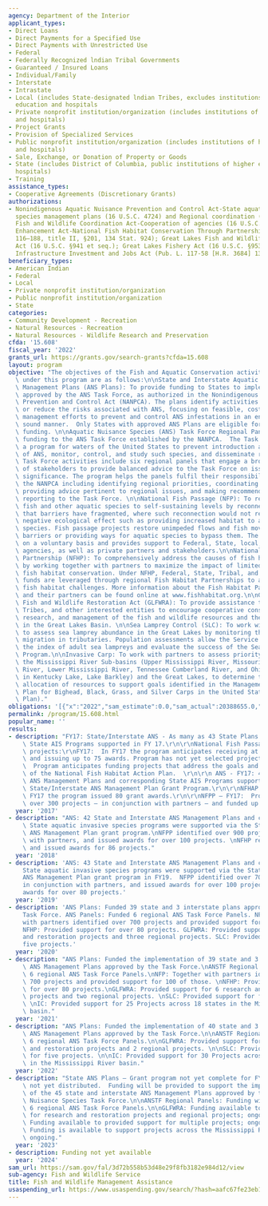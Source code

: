 ```yaml
---
agency: Department of the Interior
applicant_types:
- Direct Loans
- Direct Payments for a Specified Use
- Direct Payments with Unrestricted Use
- Federal
- Federally Recognized lndian Tribal Governments
- Guaranteed / Insured Loans
- Individual/Family
- Interstate
- Intrastate
- Local (includes State-designated lndian Tribes, excludes institutions of higher
  education and hospitals
- Private nonprofit institution/organization (includes institutions of higher education
  and hospitals)
- Project Grants
- Provision of Specialized Services
- Public nonprofit institution/organization (includes institutions of higher education
  and hospitals)
- Sale, Exchange, or Donation of Property or Goods
- State (includes District of Columbia, public institutions of higher education and
  hospitals)
- Training
assistance_types:
- Cooperative Agreements (Discretionary Grants)
authorizations:
- Nonindigenous Aquatic Nuisance Prevention and Control Act-State aquatic nuisance
  species management plans (16 U.S.C. 4724) and Regional coordination (16 U.S.C. 4723);
  Fish and Wildlife Coordination Act-Cooperation of agencies (16 U.S.C. §661); Conservation
  Enhancement Act-National Fish Habitat Conservation Through Partnerships (Pub. L.
  116–188, title II, §201, 134 Stat. 924); Great Lakes Fish and Wildlife Restoration
  Act (16 U.S.C. §941 et seq.); Great Lakes Fishery Act (16 U.S.C. §953 et seq.);
  Infrastructure Investment and Jobs Act (Pub. L. 117-58 [H.R. 3684] 135 Stat. 1389).
beneficiary_types:
- American Indian
- Federal
- Local
- Private nonprofit institution/organization
- Public nonprofit institution/organization
- State
categories:
- Community Development - Recreation
- Natural Resources - Recreation
- Natural Resources - Wildlife Research and Preservation
cfda: '15.608'
fiscal_year: '2022'
grants_url: https://grants.gov/search-grants?cfda=15.608
layout: program
objective: "The objectives of the Fish and Aquatic Conservation activities conducted\
  \ under this program are as follows:\n\nState and Interstate Aquatic Nuisance Species\
  \ Management Plans (ANS Plans): To provide funding to States to implement ANS Plans\
  \ approved by the ANS Task Force, as authorized in the Nonindigenous Aquatic Nuisance\
  \ Prevention and Control Act (NANPCA). The plans identify activities needed to eliminate\
  \ or reduce the risks associated with ANS, focusing on feasible, cost-effective\
  \ management efforts to prevent and control ANS infestations in an environmentally\
  \ sound manner.  Only States with approved ANS Plans are eligible for this annual\
  \ funding. \n\nAquatic Nuisance Species (ANS) Task Force Regional Panels: To provide\
  \ funding to the ANS Task Force established by the NANPCA.  The Task Force implements\
  \ a program for waters of the United States to prevent introduction and dispersal\
  \ of ANS, monitor, control, and study such species, and disseminate related information.\
  \ Task Force activities include six regional panels that engage a broad spectrum\
  \ of stakeholders to provide balanced advice to the Task Force on issues of regional\
  \ significance. The program helps the panels fulfil their responsibilities under\
  \ the NANPCA including identifying regional priorities, coordinating regional activities,\
  \ providing advice pertinent to regional issues, and making recommendations and\
  \ reporting to the Task Force. \n\nNational Fish Passage (NFP): To restore native\
  \ fish and other aquatic species to self-sustaining levels by reconnecting habitat\
  \ that barriers have fragmented, where such reconnection would not result in a net\
  \ negative ecological effect such as providing increased habitat to aquatic nuisance\
  \ species. Fish passage projects restore unimpeded flows and fish movement by removing\
  \ barriers or providing ways for aquatic species to bypass them. The program works\
  \ on a voluntary basis and provides support to Federal, State, local, and tribal\
  \ agencies, as well as private partners and stakeholders.\n\nNational Fish Habitat\
  \ Partnership (NFHP): To comprehensively address the causes of fish habitat decline\
  \ by working together with partners to maximize the impact of limited funding for\
  \ fish habitat conservation. Under NFHP, Federal, State, Tribal, and privately-raised\
  \ funds are leveraged through regional Fish Habitat Partnerships to address the\
  \ fish habitat challenges. More information about the Fish Habitat Partnerships\
  \ and their partners can be found online at www.fishhabitat.org.\n\nGreat Lakes\
  \ Fish and Wildlife Restoration Act (GLFWRA): To provide assistance to States, Indian\
  \ Tribes, and other interested entities to encourage cooperative conservation, restoration,\
  \ research, and management of the fish and wildlife resources and their habitats\
  \ in the Great Lakes Basin. \n\nSea Lamprey Control (SLC): To work with partners\
  \ to assess sea lamprey abundance in the Great Lakes by monitoring the spring spawning\
  \ migration in tributaries. Population assessments allow the Service to estimate\
  \ the index of adult sea lampreys and evaluate the success of the Sea Lamprey Control\
  \ Program.\n\nInvasive Carp: To work with partners to assess priority needs across\
  \ the Mississippi River Sub-basins (Upper Mississippi River, Missouri River, Arkansas-Red-White\
  \ River, Lower Mississippi River, Tennessee Cumberland River, and Ohio River including\
  \ in Kentucky Lake, Lake Barkley) and the Great Lakes, to determine the most effective\
  \ allocation of resources to support goals identified in the Management and Control\
  \ Plan for Bighead, Black, Grass, and Silver Carps in the United States (National\
  \ Plan)."
obligations: '[{"x":"2022","sam_estimate":0.0,"sam_actual":20388655.0,"usa_spending_actual":85246651.84},{"x":"2023","sam_estimate":25977656.0,"sam_actual":0.0,"usa_spending_actual":65291178.76},{"x":"2024","sam_estimate":25977654.0,"sam_actual":0.0,"usa_spending_actual":53293446.8}]'
permalink: /program/15.608.html
popular_name: ''
results:
- description: "FY17: State/Interstate ANS - As many as 43 State Plans and corresponding\
    \ State AIS Programs supported in FY 17.\r\n\r\nNational Fish Passage and Habitat\
    \ projects:\r\nFY17:  In FY17 the program anticipates receiving at least 100 applications\
    \ and issuing up to 75 awards. Program has not yet selected projects for funding.\
    \  Program anticipates funding projects that address the goals and objectives\
    \ of the National Fish Habitat Action Plan.  \r\n\r\n ANS - FY17: 43 State/Interstate\
    \ ANS Management Plans and corresponding State AIS Programs supported via the\
    \ State/Interstate ANS Management Plan Grant Program.\r\n\r\nNFHAP - FY17:  In\
    \ FY17 the program issued 80 grant awards.\r\n\r\nNFPP – FY17:  Program identified\
    \ over 300 projects – in conjunction with partners – and funded up to 95 projects"
  year: '2017'
- description: "ANS: 42 State and Interstate ANS Management Plans and corresponding\
    \ State aquatic invasive species programs were supported via the State and Interstate\
    \ ANS Management Plan grant program.\nNFPP identified over 900 projects, in conjunction\
    \ with partners, and issued awards for over 100 projects. \nNFHP received applications\
    \ and issued awards for 86 projects."
  year: '2018'
- description: 'ANS: 43 State and Interstate ANS Management Plans and corresponding
    State aquatic invasive species programs were supported via the State and Interstate
    ANS Management Plan grant program in FY19.  NFPP identified over 700 projects,
    in conjunction with partners, and issued awards for over 100 projects.  NFHP issued
    awards for over 80 projects.'
  year: '2019'
- description: 'ANS Plans: Funded 39 state and 3 interstate plans approved by the
    Task Force. ANS Panels: Funded 6 regional ANS Task Force Panels. NFP: Together
    with partners identified over 700 projects and provided support for 100 of those.
    NFHP: Provided support for over 80 projects. GLFWRA: Provided support for 6 research
    and restoration projects and three regional projects. SLC: Provided support for
    five projects.'
  year: '2020'
- description: "ANS Plans: Funded the implementation of 39 state and 3 interstate\
    \ ANS Management Plans approved by the Task Force.\nANSTF Regional Panels: Funded\
    \ 6 regional ANS Task Force Panels.\nNFP: Together with partners identified over\
    \ 700 projects and provided support for 100 of those. \nNFHP: Provided support\
    \ for over 80 projects.\nGLFWRA: Provided support for 6 research and restoration\
    \ projects and two regional projects. \nSLC: Provided support for five projects.\
    \ \nIC: Provided support for 25 Projects across 18 states in the Mississippi River\
    \ basin."
  year: '2021'
- description: "ANS Plans: Funded the implementation of 40 state and 3 interstate\
    \ ANS Management Plans approved by the Task Force.\n\nANSTF Regional Panels: Funded\
    \ 6 regional ANS Task Force Panels.\n\nGLFWRA: Provided support for 10 research\
    \ and restoration projects and 2 regional projects. \n\nSLC: Provided support\
    \ for five projects. \n\nIC: Provided support for 30 Projects across 18 states\
    \ in the Mississippi River basin."
  year: '2022'
- description: "State ANS Plans – Grant program not yet complete for FY23.  Funding\
    \ not yet distributed.  Funding will be provided to support the implementation\
    \ of the 45 state and interstate ANS Management Plans approved by the Aquatic\
    \ Nuisance Species Task Force.\n\nANSTF Regional Panels: Funding will support\
    \ 6 regional ANS Task Force Panels.\n\nGLFWRA: Funding available to provide support\
    \ for research and restoration projects and regional projects; ongoing. \n\nSLC:\
    \ Funding available to provided support for multiple projects; ongoing. \n\nIC:\
    \ Funding is available to support projects across the Mississippi River basin;\
    \ ongoing."
  year: '2023'
- description: Funding not yet available
  year: '2024'
sam_url: https://sam.gov/fal/3d72b558b53d48e29f8fb3182e984d12/view
sub-agency: Fish and Wildlife Service
title: Fish and Wildlife Management Assistance
usaspending_url: https://www.usaspending.gov/search/?hash=aafc67fe23eb1fde8d742f06cba8fccf
---
```

